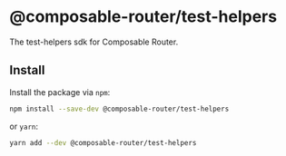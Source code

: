 # @composable-router/test-helpers

The test-helpers sdk for Composable Router.

## Install

Install the package via `npm`:

```sh
npm install --save-dev @composable-router/test-helpers
```

or `yarn`:

```sh
yarn add --dev @composable-router/test-helpers
```
